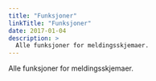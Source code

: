 ```yaml
---
title: "Funksjoner"
linkTitle: "Funksjoner"
date: 2017-01-04
description: >
  Alle funksjoner for meldingsskjemaer.
---
```

Alle funksjoner for meldingsskjemaer.